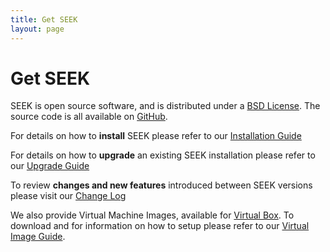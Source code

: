 ```yaml
---
title: Get SEEK
layout: page
---
```


# Get SEEK

SEEK is open source software, and is distributed under a [BSD License](https://github.com/seek4science/seek/blob/master/BSD-LICENSE). The source code is all available on [GitHub](https://github.com/seek4science/seek).

For details on how to **install** SEEK please refer to our [Installation Guide](tech/install.html)

For details on how to **upgrade** an existing SEEK installation please refer to our [Upgrade Guide](tech/upgrading.html)

To review **changes and new features** introduced between SEEK versions please visit our [Change Log](http://seek4science.org/changes)

We also provide Virtual Machine Images, available for [Virtual Box](http://www.virtualbox.org/). To download and for information on how to setup please refer to our [Virtual Image Guide](http://seek4science.org/seek-vm).
